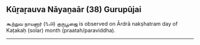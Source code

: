 ## Kūṟaṟauva Nāyaṉaār (38) Gurupūjai
கூற்றுவ நாயனார் (௩௮) குருபூஜை is observed on Ārdrā nakṣhatram day of Kaṭakaḥ (solar) month (praatah/paraviddha).



---
